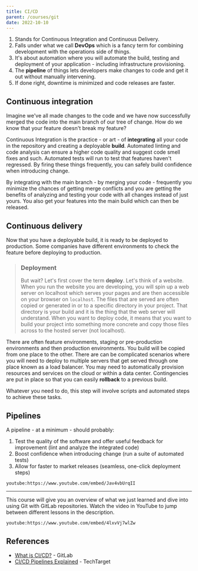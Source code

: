 ```yaml
---
title: CI/CD
parent: /courses/git
date: 2022-10-10
---
```


1. Stands for Continuous Integration and Continuous Delivery.
1. Falls under what we call **DevOps** which is a fancy term for combining development with the operations side of things.
1. It's about automation where you will automate the build, testing and deployment of your application - including infrastructure provisioning.
1. The **pipeline** of things lets developers make changes to code and get it out without manually intervening.
1. If done right, downtime is minimized and code releases are faster.

## Continuous integration

Imagine we've all made changes to the code and we have now successfully merged the code into the main branch of our tree of change.
How do we know that your feature doesn't break my feature?

Continuous Integration is the practice - or art - of **integrating** all your code in the repository and creating a deployable **build**.
Automated linting and code analysis can ensure a higher code quality and suggest code smell fixes and such.
Automated tests will run to test that features haven't regressed.
By firing these things frequently, you can safely build confidence when introducing change.

By integrating with the main branch - by merging your code - frequently you minimize the chances of getting merge conflicts
and you are getting the benefits of analyzing and testing your code with all changes instead of just yours. You
also get your features into the main build which can then be released.

## Continuous delivery

Now that you have a deployable build, it is ready to be deployed to production. Some companies have different environments
to check the feature before deploying to production.

> ### Deployment
> But wait? Let's first cover the term **deploy**. Let's think of a website. When you run the website you are developing, you will spin up a web server
> on localhost which serves your pages and are then accessible on your browser on `localhost`.
> The files that are served are often copied or generated in or to a specific directory in your project. That directory is your build and it is the
> thing that the web server will understand. When you want to deploy code, it means that you want to build your project into something more concrete and
> copy those files across to the hosted server (not localhost).

There are often feature environments, staging or pre-production environments and then production environments. You build will be copied from one place to the other.
There are can be complicated scenarios where you will need to deploy to multiple servers that get served through one place known as a load balancer.
You may need to automatically provision resources and services on the cloud or within a data center.
Contingencies are put in place so that you can easily **rollback** to a previous build.

Whatever you need to do, this step will involve scripts and automated steps to achieve these tasks.

## Pipelines

A pipeline - at a minimum - should probably:

1. Test the quality of the software and offer useful feedback for improvement (lint and analyze the integrated code)
1. Boost confidence when introducing change (run a suite of automated tests)
1. Allow for faster to market releases (seamless, one-click deployment steps)

`youtube:https://www.youtube.com/embed/Jav4vbUrqII`

---

This course will give you an overview of what we just learned and dive into
using Git with GitLab repositories. Watch the video in YouTube to
jump between different lessons in the description.

`youtube:https://www.youtube.com/embed/4lxvVj7wlZw`

## References

- [What is CI/CD?][ci-cd] - GitLab
- [CI/CD Pipelines Explained][pipelines] - TechTarget

[ci-cd]: https://about.gitlab.com/topics/ci-cd/
[pipelines]: https://www.techtarget.com/searchsoftwarequality/CI-CD-pipelines-explained-Everything-you-need-to-know
